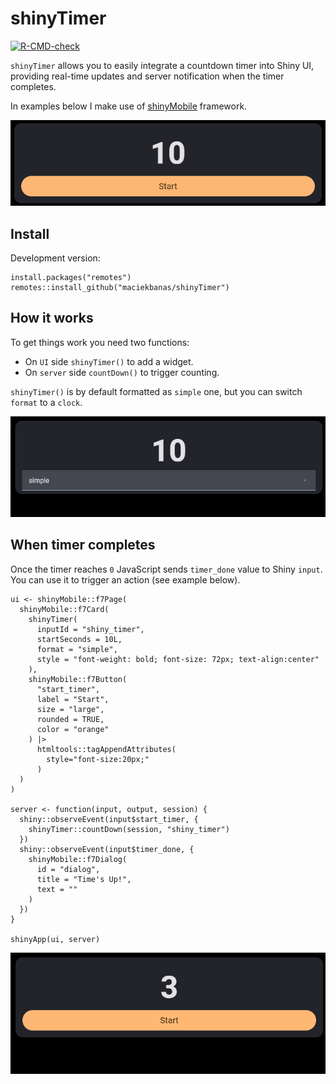 
<!-- README.md is generated from README.Rmd. Please edit that file -->

# shinyTimer

<!-- badges: start -->

[![R-CMD-check](https://github.com/maciekbanas/shinyTimer/actions/workflows/R-CMD-check.yaml/badge.svg)](https://github.com/maciekbanas/shinyTimer/actions/workflows/R-CMD-check.yaml)
<!-- badges: end -->

`shinyTimer` allows you to easily integrate a countdown timer into Shiny
UI, providing real-time updates and server notification when the timer
completes.

In examples below I make use of
[shinyMobile](https://github.com/RinteRface/shinyMobile/) framework.

<div style="text-align: center;">

<img src="inst/gifs/shiny_timer.gif" alt=""/>

</div>

## Install

Development version:

    install.packages("remotes")
    remotes::install_github("maciekbanas/shinyTimer")

## How it works

To get things work you need two functions:

- On `UI` side `shinyTimer()` to add a widget.
- On `server` side `countDown()` to trigger counting.

`shinyTimer()` is by default formatted as `simple` one, but you can
switch `format` to a `clock`.

<div style="text-align: center;">

<img src="inst/gifs/shiny_timer_update.gif" alt=""/>

</div>

## When timer completes

Once the timer reaches `0` JavaScript sends `timer_done` value to Shiny
`input`. You can use it to trigger an action (see example below).

    ui <- shinyMobile::f7Page(
      shinyMobile::f7Card(
        shinyTimer(
          inputId = "shiny_timer",
          startSeconds = 10L, 
          format = "simple", 
          style = "font-weight: bold; font-size: 72px; text-align:center"
        ),
        shinyMobile::f7Button(
          "start_timer",
          label = "Start", 
          size = "large",
          rounded = TRUE,
          color = "orange"
        ) |>
          htmltools::tagAppendAttributes(
            style="font-size:20px;"
          )
      )
    )

    server <- function(input, output, session) {
      shiny::observeEvent(input$start_timer, {
        shinyTimer::countDown(session, "shiny_timer")
      })
      shiny::observeEvent(input$timer_done, {
        shinyMobile::f7Dialog(
          id = "dialog",
          title = "Time's Up!",
          text = ""
        )
      })
    }

    shinyApp(ui, server)

<div style="text-align: center;">

<img src="inst/gifs/shiny_timer_done.gif" alt=""/>

</div>
